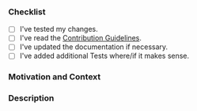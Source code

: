<!-- Thanks for contributing to _VerticalCardSwiper_. Before you submit your pull request, please make sure to check the following boxes by putting an x in the [ ] (don't: [x ], [ x], do: [x]) -->

### Checklist
- [ ] I've tested my changes.
- [ ] I've read the [Contribution Guidelines](CONTRIBUTING.md).
- [ ] I've updated the documentation if necessary.
- [ ] I've added additional Tests where/if it makes sense.

### Motivation and Context
<!--- Why is this change required? What problem does it solve? -->
<!--- If it fixes an open issue, please link to the issue here. Use "fixes #2" or "closes #2" -->
<!--- Please describe how you tested your changes. --->

### Description
<!--- Describe your changes in detail. -->
